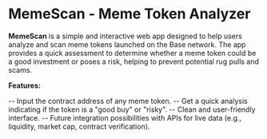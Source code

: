 # MemeScan - Meme Token Analyzer 
<p> <strong>MemeScan</strong> is a simple and interactive web app designed to help users analyze and scan meme tokens launched on the Base network. The app provides a quick assessment to determine whether a meme token could be a good investment or poses a risk, helping to prevent potential rug pulls and scams.</p>

<strong>Features:</strong>

-- Input the contract address of any meme token.
-- Get a quick analysis indicating if the token is a "good buy" or "risky".
-- Clean and user-friendly interface.
-- Future integration possibilities with APIs for live data (e.g., liquidity, market cap, contract verification).
